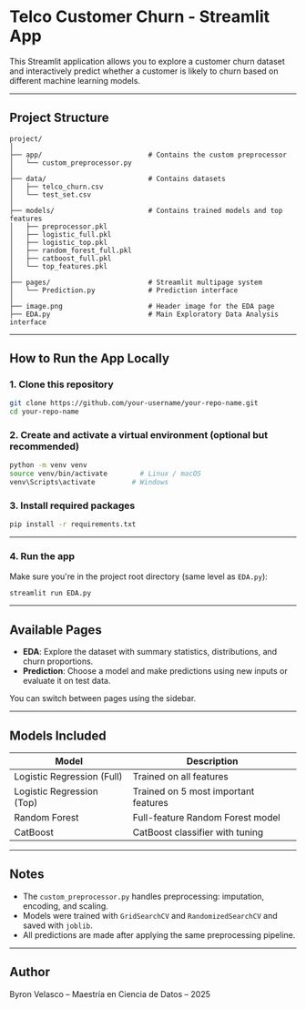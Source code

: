# Telco Customer Churn - Streamlit App

This Streamlit application allows you to explore a customer churn dataset and interactively predict whether a customer is likely to churn based on different machine learning models.

---

## Project Structure

```
project/
│
├── app/                          # Contains the custom preprocessor
│   └── custom_preprocessor.py
│
├── data/                         # Contains datasets
│   ├── telco_churn.csv
│   └── test_set.csv
│
├── models/                       # Contains trained models and top features
│   ├── preprocessor.pkl
│   ├── logistic_full.pkl
│   ├── logistic_top.pkl
│   ├── random_forest_full.pkl
│   ├── catboost_full.pkl
│   └── top_features.pkl
│
├── pages/                        # Streamlit multipage system
│   └── Prediction.py             # Prediction interface
│
├── image.png                     # Header image for the EDA page
├── EDA.py                        # Main Exploratory Data Analysis interface
```

---

## How to Run the App Locally

### 1. Clone this repository

```bash
git clone https://github.com/your-username/your-repo-name.git
cd your-repo-name
```

### 2. Create and activate a virtual environment (optional but recommended)

```bash
python -m venv venv
source venv/bin/activate        # Linux / macOS
venv\Scripts\activate         # Windows
```

### 3. Install required packages

```bash
pip install -r requirements.txt
```

---

### 4. Run the app

Make sure you're in the project root directory (same level as `EDA.py`):

```bash
streamlit run EDA.py
```

---

## Available Pages

- **EDA**: Explore the dataset with summary statistics, distributions, and churn proportions.
- **Prediction**: Choose a model and make predictions using new inputs or evaluate it on test data.

You can switch between pages using the sidebar.

---

## Models Included

| Model                             | Description                          |
|----------------------------------|--------------------------------------|
| Logistic Regression (Full)       | Trained on all features              |
| Logistic Regression (Top)        | Trained on 5 most important features |
| Random Forest                    | Full-feature Random Forest model     |
| CatBoost                         | CatBoost classifier with tuning      |

---

## Notes

- The `custom_preprocessor.py` handles preprocessing: imputation, encoding, and scaling.
- Models were trained with `GridSearchCV` and `RandomizedSearchCV` and saved with `joblib`.
- All predictions are made after applying the same preprocessing pipeline.

---

## Author

Byron Velasco – Maestría en Ciencia de Datos – 2025